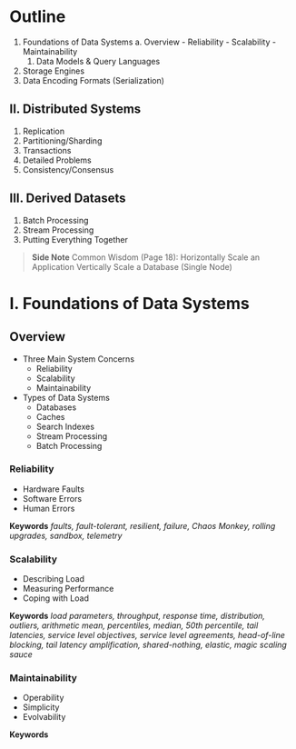 # Outline
1. Foundations of Data Systems
	a. Overview
		- Reliability
		- Scalability
		- Maintainability
	1. Data Models & Query Languages
1. Storage Engines
2. Data Encoding Formats (Serialization)

## II. Distributed Systems
1. Replication
2. Partitioning/Sharding
3. Transactions
4. Detailed Problems
5. Consistency/Consensus

## III. Derived Datasets
1. Batch Processing
2. Stream Processing
3. Putting Everything Together

> **Side Note**
> Common Wisdom (Page 18):
> Horizontally Scale an Application
> Vertically Scale a Database (Single Node)

# I. Foundations of Data Systems

## Overview

- Three Main System Concerns
	- Reliability
	- Scalability
	- Maintainability 
- Types of Data Systems
	- Databases
	- Caches
	- Search Indexes
	- Stream Processing
	- Batch Processing

### Reliability
- Hardware Faults
- Software Errors
- Human Errors

**Keywords**
*faults, fault-tolerant, resilient, failure, Chaos Monkey, rolling upgrades, sandbox, telemetry*

### Scalability
- Describing Load
- Measuring Performance
- Coping with Load

**Keywords**
*load parameters, throughput, response time, distribution, outliers, arithmetic mean, percentiles, median, 50th percentile, tail latencies, service level objectives, service level agreements, head-of-line blocking, tail latency amplification, shared-nothing, elastic, magic scaling sauce*

### Maintainability
- Operability
- Simplicity
- Evolvability

**Keywords**

